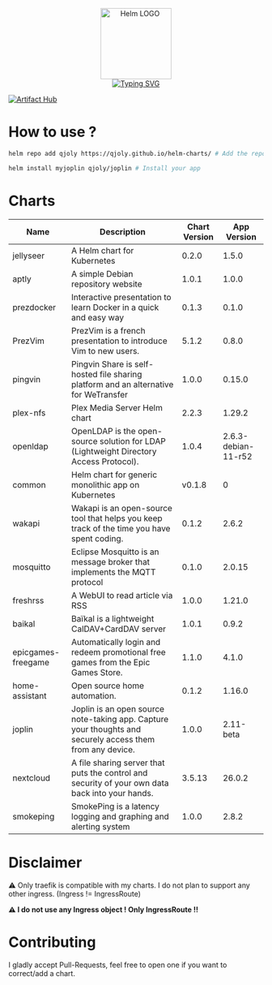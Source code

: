 <p align="center">
    <img src="https://helm.sh/img/helm.svg" width="140px" alt="Helm LOGO"/>
    <br>
    <a href="https://qjoly.github.io/helm-charts"><img src="https://readme-typing-svg.herokuapp.com?font=Fira+Code&pause=1000&color=0F1689&background=FFFFFF00&center=true&vCenter=true&width=435&lines=QJOLY’s+Chart+Repository;qjoly.github.io%2Fhelm-charts;+Feel+free+to+contribute" alt="Typing SVG" /></a>
</p>

[![Artifact Hub](https://img.shields.io/endpoint?url=https://artifacthub.io/badge/repository/qjoly)](https://artifacthub.io/packages/search?repo=qjoly)

# How to use ? 

```bash
helm repo add qjoly https://qjoly.github.io/helm-charts/ # Add the repo to your helm
```
```bash
helm install myjoplin qjoly/joplin # Install your app
```

# Charts

| Name  | Description | Chart Version | App Version |
|-------|-------------|---------------|-------------|
| jellyseer | A Helm chart for Kubernetes | 0.2.0 | 1.5.0 |
| aptly | A simple Debian repository website | 1.0.1 | 1.0.0 |
| prezdocker | Interactive presentation to learn Docker in a quick and easy way | 0.1.3 | 0.1.0 |
| PrezVim | PrezVim is a french presentation to introduce Vim to new users. | 5.1.2 | 0.8.0 |
| pingvin | Pingvin Share is self-hosted file sharing platform and an alternative for WeTransfer | 1.0.0 | 0.15.0 |
| plex-nfs | Plex Media Server Helm chart | 2.2.3 | 1.29.2 |
| openldap | OpenLDAP is the open-source solution for LDAP (Lightweight Directory Access Protocol). | 1.0.4 | 2.6.3-debian-11-r52 |
| common | Helm chart for generic monolithic app on Kubernetes | v0.1.8 | 0 |
| wakapi | Wakapi is an open-source tool that helps you keep track of the time you have spent coding. | 0.1.2 | 2.6.2 |
| mosquitto | Eclipse Mosquitto is an message broker that implements the MQTT protocol | 0.1.0 | 2.0.15 |
| freshrss | A WebUI to read article via RSS | 1.0.0 | 1.21.0 |
| baikal | Baïkal is a lightweight CalDAV+CardDAV server | 1.0.1 | 0.9.2 |
| epicgames-freegame | Automatically login and redeem promotional free games from the Epic Games Store. | 1.1.0 | 4.1.0 |
| home-assistant | Open source home automation. | 0.1.2 | 1.16.0 |
| joplin | Joplin is an open source note-taking app. Capture your thoughts and securely access them from any device. | 1.0.0 | 2.11-beta |
| nextcloud | A file sharing server that puts the control and security of your own data back into your hands. | 3.5.13 | 26.0.2 |
| smokeping | SmokePing is a latency logging and graphing and alerting system | 1.0.0 | 2.8.2 |


# Disclaimer

:warning: Only traefik is compatible with my charts. I do not plan to support any other ingress. (Ingress != IngressRoute) 

**:warning: I do not use any Ingress object ! Only __IngressRoute__ !!**

# Contributing 

I gladly accept Pull-Requests, feel free to open one if you want to correct/add a chart. 

